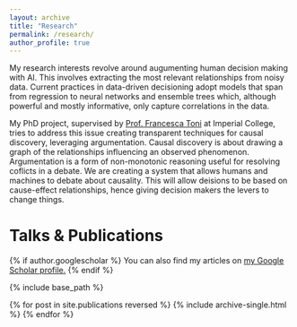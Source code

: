 ```yaml
---
layout: archive
title: "Research"
permalink: /research/
author_profile: true
---
```


My research interests revolve around augumenting human decision making with AI. This involves extracting the most relevant relationships from noisy data. Current practices in data-driven decisioning adopt models that span from regression to neural networks and ensemble trees which, although powerful and mostly informative, only capture correlations in the data. 

My PhD project, supervised by [Prof. Francesca Toni](https://www.imperial.ac.uk/people/f.toni) at Imperial College, tries to address this issue creating transparent techniques for causal discovery, leveraging argumentation. Causal discovery is about drawing a graph of the relationships influencing an observed phenomenon. Argumentation is a form of non-monotonic reasoning useful for resolving coflicts in a debate. We are creating a system that allows humans and machines to debate about causality. This will allow deisions to be based on cause-effect relationships, hence giving decision makers the levers to change things.


# Talks & Publications

{% if author.googlescholar %}
  You can also find my articles on <u><a href="{{author.googlescholar}}">my Google Scholar profile</a>.</u>
{% endif %}

{% include base_path %}

{% for post in site.publications reversed %}
  {% include archive-single.html %}
{% endfor %}

